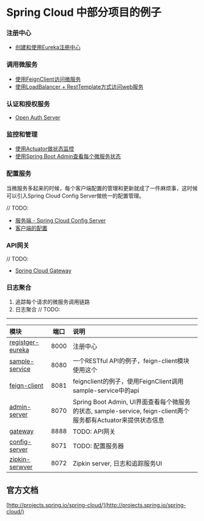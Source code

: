 Spring Cloud 中部分项目的例子
============================

### 注册中心
* [创建和使用Eureka注册中心](./register-eureka)


### 调用微服务
* [使用FeignClient访问微服务](./feign-client)
* [使用LoadBalancer + RestTemplate方式访问web服务](./loadbalancer-resttemplate.md)


### 认证和授权服务
* [Open Auth Server](https://github.com/gexiangdong/spring-cloud)


### 监控和管理
* [使用Actuator做状态监控](./actuator.md)
* [使用Spring Boot Admin查看每个微服务状态](./admin-server)


### 配置服务

当微服务多起来的时候，每个客户端配置的管理和更新就成了一件麻烦事，这时候可以引入Spring Cloud Config Server做统一的配置管理。

// TODO:
* [服务端 - Spring Cloud Config Server](./config-server/README.md#server)
* [客户端的配置](./config-server/README.md#client)


### API网关
// TODO:
* [Spring Cloud Gateway](./gateway)

### 日志聚合
1. 追踪每个请求的微服务调用链路
1. 日志聚合
// TODO:

----
模块 | 端口 | 说明 |
|:------------ |:--:|:--------------- |
|[registger-eureka](./register-eureka) | 8000 |注册中心 |
|[sample-service](./sample-service) | 8080 |一个RESTful API的例子，feign-client模块使用这个|
|[feign-client](./feign-client) | 8081 |feignclient的例子，使用FeignClient调用sample-service中的api|
|[admin-server](./admin-server)| 8070 |Spring Boot Admin, UI界面查看每个微服务的状态, sample-service, feign-client两个服务都有Actuator来提供状态信息 |
|[gateway](./gateway)| 8888 |TODO: API网关 |
|[config-server](./config-server)| 8071 |TODO: 配置服务器 |
|[zipkin-serwver](./zipkin-server)| 8072 |Zipkin server, 日志和追踪服务UI |


## 官方文档
[http://projects.spring.io/spring-cloud/](http://projects.spring.io/spring-cloud/)
